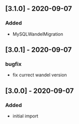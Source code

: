 ## [3.1.0] - 2020-09-07
### Added
- MySQLWandelMigration

## [3.0.1] - 2020-09-07
### bugfix
- fix currect wandel version

## [3.0.0] - 2020-09-07
### Added
- initial import

